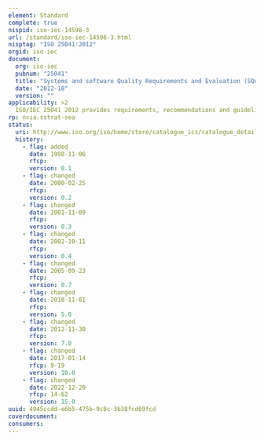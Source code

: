 ```yaml
---
element: Standard
complete: true
nispid: iso-iec-14598-3
url: /standard/iso-iec-14598-3.html
nisptag: "ISO 25041:2012"
orgid: iso-iec
document:
  org: iso-iec
  pubnum: "25041"
  title: "Systems and software Quality Requirements and Evaluation (SQuaRE) -- Evaluation guide for developers, acquirers and independent evaluators"
  date: "2012-10"
  version: ""
applicability: >2
  ISO/IEC 25041 2012 provides requirements, recommendations and guidelines for system and software product quality evaluation, for the application of ISO/IEC 25040. Intended audiences of ISO/IEC 25041 2012 are developers, acquirers and independent evaluators of the system and software product. ISO/IEC 25041 2012 is part of ISO/IEC 250nn SQuaRE series of International Standards. It is not limited to any specific application area, and can be used for quality evaluation of any type of system and software product.
rp: ncia-sstrat-sea
status:
  uri: http://www.iso.org/iso/home/store/catalogue_ics/catalogue_detail_ics.htm?csnumber=35766
  history: 
    - flag: added
      date: 1998-11-06
      rfcp: 
      version: 0.1
    - flag: changed
      date: 2000-02-25
      rfcp: 
      version: 0.2
    - flag: changed
      date: 2001-11-09
      rfcp: 
      version: 0.3
    - flag: changed
      date: 2002-10-11
      rfcp: 
      version: 0.4
    - flag: changed
      date: 2005-09-23
      rfcp: 
      version: 0.7
    - flag: changed
      date: 2010-11-01
      rfcp: 
      version: 5.0
    - flag: changed
      date: 2012-11-30
      rfcp: 
      version: 7.0
    - flag: changed
      date: 2017-01-14
      rfcp: 9-19
      version: 10.0
    - flag: changed
      date: 2022-12-20
      rfcp: 14-62
      version: 15.0
uuid: 4945ccdd-e6b5-475b-9c8c-3b38fcd69fcd
coverdocument:
consumers:
---
```

